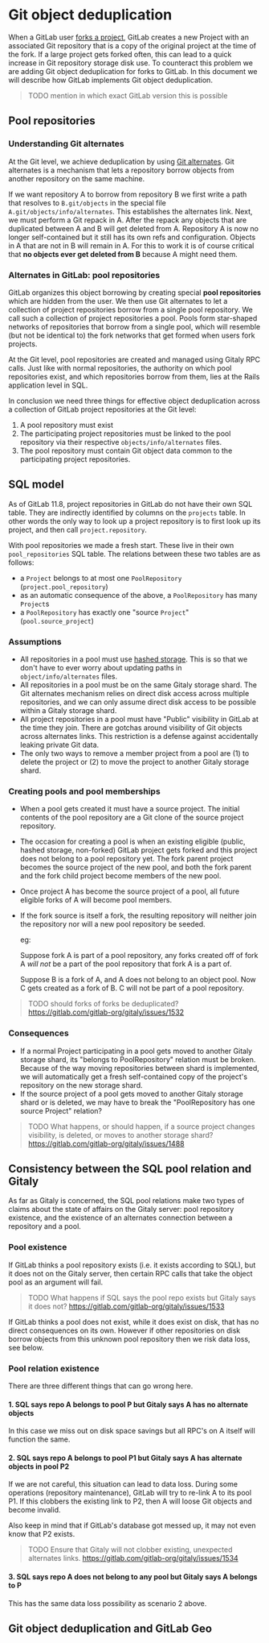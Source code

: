 # Git object deduplication

When a GitLab user [forks a project](../workflow/forking_workflow.md),
GitLab creates a new Project with an associated Git repository that is a
copy of the original project at the time of the fork. If a large project
gets forked often, this can lead to a quick increase in Git repository
storage disk use. To counteract this problem we are adding Git object
deduplication for forks to GitLab. In this document we will describe how
GitLab implements Git object deduplication.

> TODO mention in which exact GitLab version this is possible

## Pool repositories

### Understanding Git alternates

At the Git level, we achieve deduplication by using [Git
alternates](https://git-scm.com/docs/gitrepository-layout#gitrepository-layout-objects).
Git alternates is a mechanism that lets a repository borrow objects from
another repository on the same machine.

If we want repository A to borrow from repository B we first write a
path that resolves to `B.git/objects` in the special file
`A.git/objects/info/alternates`. This establishes the alternates link.
Next, we must perform a Git repack in A. After the repack any objects
that are duplicated between A and B will get deleted from A. Repository
A is now no longer self-contained but it still has its own refs and
configuration. Objects in A that are not in B will remain in A. For this
to work it is of course critical that **no objects ever get deleted from
B** because A might need them.

### Alternates in GitLab: pool repositories

GitLab organizes this object borrowing by creating special **pool
repositories** which are hidden from the user. We then use Git
alternates to let a collection of project repositories borrow from a
single pool repository. We call such a collection of project
repositories a pool. Pools form star-shaped networks of repositories
that borrow from a single pool, which will resemble (but not be
identical to) the fork networks that get formed when users fork
projects.

At the Git level, pool repositories are created and managed using Gitaly
RPC calls. Just like with normal repositories, the authority on which
pool repositories exist, and which repositories borrow from them, lies
at the Rails application level in SQL.

In conclusion we need three things for effective object deduplication
across a collection of GitLab project repositories at the Git level:

1.  A pool repository must exist
2.  The participating project repositories must be linked to the pool
    repository via their respective `objects/info/alternates` files.
3.  The pool repository must contain Git object data common to the
    participating project repositories.

## SQL model

As of GitLab 11.8, project repositories in GitLab do not have their own
SQL table. They are indirectly identified by columns on the `projects`
table. In other words the only way to look up a project repository is to
first look up its project, and then call `project.repository`.

With pool repositories we made a fresh start. These live in their own
`pool_repositories` SQL table. The relations between these two tables
are as follows:

-   a `Project` belongs to at most one `PoolRepository`
    (`project.pool_repository`)
-   as an automatic consequence of the above, a `PoolRepository` has
    many `Project`s
-   a `PoolRepository` has exactly one "source `Project`"
    (`pool.source_project`)

### Assumptions

-   All repositories in a pool must use [hashed
    storage](../administration/repository_storage_types.md). This is so
    that we don't have to ever worry about updating paths in
    `object/info/alternates` files.
-   All repositories in a pool must be on the same Gitaly storage shard.
    The Git alternates mechanism relies on direct disk access across
    multiple repositories, and we can only assume direct disk access to
    be possible within a Gitaly storage shard.
-   All project repositories in a pool must have "Public" visibility in
    GitLab at the time they join. There are gotchas around visibility of
    Git objects across alternates links. This restriction is a defense
    against accidentally leaking private Git data.
-   The only two ways to remove a member project from a pool are (1) to
    delete the project or (2) to move the project to another Gitaly
    storage shard.

### Creating pools and pool memberships

-   When a pool gets created it must have a source project. The initial
    contents of the pool repository are a Git clone of the source
    project repository.
-   The occasion for creating a pool is when an existing eligible
    (public, hashed storage, non-forked) GitLab project gets forked and
    this project does not belong to a pool repository yet. The fork
    parent project becomes the source project of the new pool, and both
    the fork parent and the fork child project become members of the new
    pool.
-   Once project A has become the source project of a pool, all future
    eligible forks of A will become pool members.
-   If the fork source is itself a fork, the resulting repository will
    neither join the repository nor will a new pool repository be
    seeded.

    eg:

    Suppose fork A is part of a pool repository, any forks created off
    of fork A *will not* be a part of the pool repository that fork A is
    a part of.

    Suppose B is a fork of A, and A does not belong to an object pool.
    Now C gets created as a fork of B. C will not be part of a pool
    repository.

> TODO should forks of forks be deduplicated?
> https://gitlab.com/gitlab-org/gitaly/issues/1532

### Consequences

-   If a normal Project participating in a pool gets moved to another
    Gitaly storage shard, its "belongs to PoolRepository" relation must
    be broken. Because of the way moving repositories between shard is
    implemented, we will automatically get a fresh self-contained copy
    of the project's repository on the new storage shard.
-   If the source project of a pool gets moved to another Gitaly storage
    shard or is deleted, we may have to break the "PoolRepository has
    one source Project" relation?

> TODO What happens, or should happen, if a source project changes
> visibility, is deleted, or moves to another storage shard?
> https://gitlab.com/gitlab-org/gitaly/issues/1488

## Consistency between the SQL pool relation and Gitaly

As far as Gitaly is concerned, the SQL pool relations make two types of
claims about the state of affairs on the Gitaly server: pool repository
existence, and the existence of an alternates connection between a
repository and a pool.

### Pool existence

If GitLab thinks a pool repository exists (i.e. it exists according to
SQL), but it does not on the Gitaly server, then certain RPC calls that
take the object pool as an argument will fail.

> TODO What happens if SQL says the pool repo exists but Gitaly says it
> does not? https://gitlab.com/gitlab-org/gitaly/issues/1533

If GitLab thinks a pool does not exist, while it does exist on disk,
that has no direct consequences on its own. However if other
repositories on disk borrow objects from this unknown pool repository
then we risk data loss, see below.

### Pool relation existence

There are three different things that can go wrong here.

#### 1. SQL says repo A belongs to pool P but Gitaly says A has no alternate objects

In this case we miss out on disk space savings but all RPC's on A itself
will function the same.

#### 2. SQL says repo A belongs to pool P1 but Gitaly says A has alternate objects in pool P2

If we are not careful, this situation can lead to data loss. During some
operations (repository maintenance), GitLab will try to re-link A to its
pool P1. If this clobbers the existing link to P2, then A will loose Git
objects and become invalid.

Also keep in mind that if GitLab's database got messed up, it may not
even know that P2 exists.

> TODO Ensure that Gitaly will not clobber existing, unexpected
> alternates links. https://gitlab.com/gitlab-org/gitaly/issues/1534

#### 3. SQL says repo A does not belong to any pool but Gitaly says A belongs to P

This has the same data loss possibility as scenario 2 above.

## Git object deduplication and GitLab Geo
